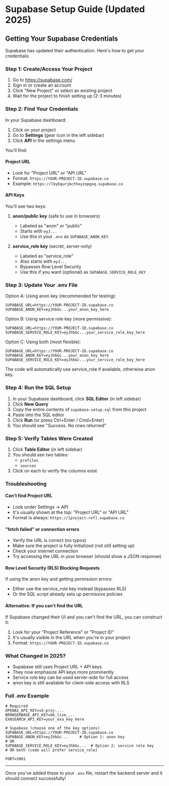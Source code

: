 # Supabase Setup Guide (Updated 2025)

## Getting Your Supabase Credentials

Supabase has updated their authentication. Here's how to get your credentials:

### Step 1: Create/Access Your Project

1. Go to https://supabase.com/
2. Sign in or create an account
3. Click "New Project" or select an existing project
4. Wait for the project to finish setting up (2-3 minutes)

### Step 2: Find Your Credentials

In your Supabase dashboard:

1. Click on your project
2. Go to **Settings** (gear icon in the left sidebar)
3. Click **API** in the settings menu

You'll find:

#### Project URL
- Look for "Project URL" or "API URL"
- Format: `https://YOUR-PROJECT-ID.supabase.co`
- Example: `https://lbybqurjmctheyzopqxq.supabase.co`

#### API Keys
You'll see two keys:

1. **anon/public key** (safe to use in browsers)
   - Labeled as "anon" or "public"
   - Starts with `eyJ...`
   - Use this in your `.env` as `SUPABASE_ANON_KEY`

2. **service_role key** (secret, server-only)
   - Labeled as "service_role"
   - Also starts with `eyJ...`
   - Bypasses Row Level Security
   - Use this if you want (optional) as `SUPABASE_SERVICE_ROLE_KEY`

### Step 3: Update Your .env File

Option A: Using anon key (recommended for testing):
```env
SUPABASE_URL=https://YOUR-PROJECT-ID.supabase.co
SUPABASE_ANON_KEY=eyJhbGc...your_anon_key_here
```

Option B: Using service role key (more permissive):
```env
SUPABASE_URL=https://YOUR-PROJECT-ID.supabase.co
SUPABASE_SERVICE_ROLE_KEY=eyJhbGc...your_service_role_key_here
```

Option C: Using both (most flexible):
```env
SUPABASE_URL=https://YOUR-PROJECT-ID.supabase.co
SUPABASE_ANON_KEY=eyJhbGc...your_anon_key_here
SUPABASE_SERVICE_ROLE_KEY=eyJhbGc...your_service_role_key_here
```

The code will automatically use service_role if available, otherwise anon key.

### Step 4: Run the SQL Setup

1. In your Supabase dashboard, click **SQL Editor** (in left sidebar)
2. Click **New Query**
3. Copy the entire contents of `supabase-setup.sql` from this project
4. Paste into the SQL editor
5. Click **Run** (or press Ctrl+Enter / Cmd+Enter)
6. You should see "Success. No rows returned"

### Step 5: Verify Tables Were Created

1. Click **Table Editor** (in left sidebar)
2. You should see two tables:
   - `profiles`
   - `sources`
3. Click on each to verify the columns exist

### Troubleshooting

#### Can't find Project URL
- Look under Settings → API
- It's usually shown at the top: "Project URL" or "API URL"
- Format is always: `https://[project-ref].supabase.co`

#### "fetch failed" or connection errors
- Verify the URL is correct (no typos)
- Make sure the project is fully initialized (not still setting up)
- Check your internet connection
- Try accessing the URL in your browser (should show a JSON response)

#### Row Level Security (RLS) Blocking Requests
If using the anon key and getting permission errors:
- Either use the service_role key instead (bypasses RLS)
- Or the SQL script already sets up permissive policies

#### Alternative: If you can't find the URL
If Supabase changed their UI and you can't find the URL, you can construct it:

1. Look for your "Project Reference" or "Project ID" 
2. It's usually visible in the URL when you're in your project
3. Format: `https://YOUR-PROJECT-ID.supabase.co`

### What Changed in 2025?

- Supabase still uses Project URL + API keys
- They now emphasize API keys more prominently
- Service role key can be used server-side for full access
- anon key is still available for client-side access with RLS

### Full .env Example

```env
# Required
OPENAI_API_KEY=sk-proj-...
BROWSERBASE_API_KEY=bb_live_...
EXASEARCH_API_KEY=your_exa_key_here

# Supabase (choose one of the key options)
SUPABASE_URL=https://YOUR-PROJECT-ID.supabase.co
SUPABASE_ANON_KEY=eyJhbGc...     # Option 1: anon key
# OR
SUPABASE_SERVICE_ROLE_KEY=eyJhbGc...  # Option 2: service role key
# OR both (code will prefer service_role)

PORT=3001
```

---

Once you've added these to your `.env` file, restart the backend server and it should connect successfully!

